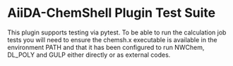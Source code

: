 # AiiDA-ChemShell Plugin Test Suite 

This plugin supports testing via pytest. To be able to run the calculation job tests you will need to 
ensure the chemsh.x executable is available in the environment PATH and that it has been configured to run 
NWChem, DL_POLY and GULP either directly or as external codes. 